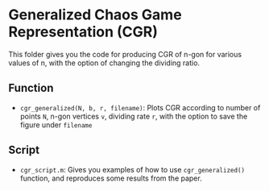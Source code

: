# Generalized Chaos Game Representation (CGR)
This folder gives you the code for producing CGR of n-gon for various values of n, with the option of changing the dividing ratio.

## Function
* `cgr_generalized(N, b, r, filename)`: Plots CGR according to number of points `N`, n-gon vertices `v`, dividing rate `r`, with the option to save the figure under `filename`

## Script
*  `cgr_script.m`: Gives you examples of how to use `cgr_generalized()` function, and reproduces some results from the paper.
